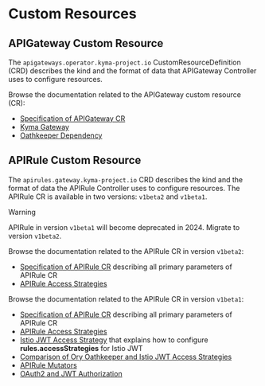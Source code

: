 # Custom Resources <!-- {docsify-ignore-all} -->

## APIGateway Custom Resource

The `apigateways.operator.kyma-project.io` CustomResourceDefinition (CRD) describes the kind and the format of data that APIGateway Controller uses to configure resources.

Browse the documentation related to the APIGateway custom resource (CR):
- [Specification of APIGateway CR](./apigateway/04-00-apigateway-custom-resource.md)
- [Kyma Gateway](./apigateway/04-10-kyma-gateway.md)
- [Oathkeeper Dependency](./apigateway/04-20-oathkeeper.md)

## APIRule Custom Resource

The `apirules.gateway.kyma-project.io` CRD describes the kind and the format of data the APIRule Controller uses to configure resources. The APIRule CR is available in two versions: `v1beta2` and `v1beta1`.

> [!WARNING]
> APIRule in version `v1beta1` will become deprecated in 2024. Migrate to version `v1beta2`.

Browse the documentation related to the APIRule CR in version `v1beta2`:
- [Specification of APIRule CR](./apirule/v1beta2/04-10-apirule-custom-resource.md) describing all primary parameters of APIRule CR
- [APIRule Access Strategies](./apirule/v1beta2/04-15-api-rule-access-strategies)

Browse the documentation related to the APIRule CR in version `v1beta1`:
- [Specification of APIRule CR](./apirule/04-10-apirule-custom-resource.md) describing all primary parameters of APIRule CR
- [APIRule Access Strategies](./apirule/04-15-api-rule-access-strategies.md)
- [Istio JWT Access Strategy](./apirule/04-20-apirule-istio-jwt-access-strategy.md) that explains how to configure **rules.accessStrategies** for Istio JWT
- [Comparison of Ory Oathkeeper and Istio JWT Access Strategies](./apirule/04-30-apirule-jwt-ory-and-istio-comparison.md)
- [APIRule Mutators](./apirule/04-40-apirule-mutators.md)
- [OAuth2 and JWT Authorization](./apirule/04-50-apirule-authorizations.md)